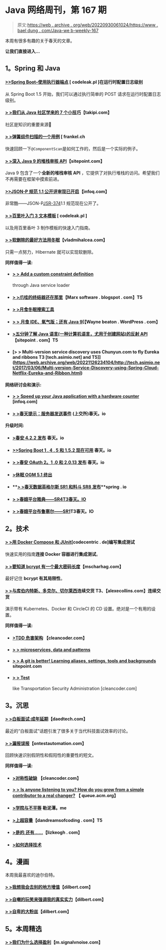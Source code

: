 # Java 网络周刊，第 167 期

> 原文:[https://web . archive . org/web/20220930061024/https://www . bael dung . com/Java-we b-weekly-167](https://web.archive.org/web/20220930061024/https://www.baeldung.com/java-web-weekly-167)

本周有很多有趣的关于春天的文章。

**让我们直接进入…**

## **1。Spring 和 Java**

#### [**>>Spring Boot–使用执行器端点**](https://web.archive.org/web/20221126234104/http://blog.codeleak.pl/2017/03/spring-boot-configure-log-level-in.html) [ codeleak.pl ]在运行时配置日志级别

从 Spring Boot 1.5 开始，我们可以通过执行简单的 POST 请求在运行时配置日志级别。

#### **[> >我们从 Java 社区学来的 7 个小技巧](https://web.archive.org/web/20221126234104/http://blog.takipi.com/7-tips-and-tricks-we-learned-from-the-java-community/)**【takipi.com】

社区是知识的重要来源🙂

#### **[> >弹簧组件扫描的一个用例](https://web.archive.org/web/20221126234104/https://blog.frankel.ch/use-case-spring-component-scan/#gsc.tab=0)** [ frankel.ch

快速回顾一下`@ComponentScan`是如何工作的，然后是一个实际的例子。

#### [**> >深入 Java 9 的堆栈审核 API**](https://web.archive.org/web/20221126234104/https://www.sitepoint.com/deep-dive-into-java-9s-stack-walking-api/)【sitepoint.com】

Java 9 包含了一个**全新的堆栈审核 API** ，它提供了对执行堆栈的访问。希望我们不再需要在框架中摸索前进。

#### [**>>JSON-P 规范 1.1 公开评审现已开启**](https://web.archive.org/web/20221126234104/https://www.infoq.com/news/2017/03/json-processing-public-review)【infoq.com】

非常酷——JSON-P[JSR-374](https://web.archive.org/web/20221126234104/https://www.jcp.org/en/jsr/detail?id=374)1.1 规范现在公开了。

#### **[> >百里叶入门 3 文本模板](https://web.archive.org/web/20221126234104/http://blog.codeleak.pl/2017/03/getting-started-with-thymeleaf-3-text.html)** [ codeleak.pl ]

以及用百里香叶 3 制作模板的快速入门指南。

#### **[> >软删除的最好方法用冬眠](https://web.archive.org/web/20221126234104/https://vladmihalcea.com/2017/03/08/the-best-way-to-soft-delete-with-hibernate/)**【vladmihalcea.com】

只需一点努力，Hibernate 就可以实现软删除。

**同样值得一读:**

*   #### **[> > Add a custom constraint definition](https://web.archive.org/web/20221126234104/http://in.relation.to/2017/03/02/adding-custom-constraint-definitions-via-the-java-service-loader/)**

    through Java service loader
*   #### **[> >爪哇的终结器还在那里](https://web.archive.org/web/20221126234104/https://marxsoftware.blogspot.com/2017/03/java-finalizer.html)**【Marx software . blogspot . com】T5

*   #### **[> >月食冬眠搜索工具](https://web.archive.org/web/20221126234104/http://in.relation.to/2017/03/03/EclipseToolsForHibernateSearchRelease20/)**

*   #### [**> >** 月食 IDE、氧气版；还有 Java 9](https://web.archive.org/web/20221126234104/https://waynebeaton.wordpress.com/2017/03/02/eclipse-ide-oxygen-edition-and-java-9/)[【Wayne beaton . WordPress . com】

*   #### **[>五分钟了解 Java 语言(一种计算机语言，尤用于创建网站)的反射 API](https://web.archive.org/web/20221126234104/https://www.sitepoint.com/java-reflection-api-tutorial/)**【sitepoint . com】T5

*   #### [**> > Multi-version service discovery uses Chunyun.com to fly Eureka and ribbons** T3 [tech.asimio.net] and T5]](https://web.archive.org/web/20221126234104/http://tech.asimio.net/2017/03/06/Multi-version-Service-Discovery-using-Spring-Cloud-Netflix-Eureka-and-Ribbon.html)

**网络研讨会和演示:**

*   #### **[> > Speed up your Java application with a hardware counter](https://web.archive.org/web/20221126234104/https://www.infoq.com/presentations/pmu-hwc-java?utm_campaign=infoq_content&utm_source=infoq&utm_medium=feed&utm_term=Java)** [infoq.com]

*   #### **[> >春天提示：服务器发送事件](https://web.archive.org/web/20221126234104/https://spring.io/blog/2017/03/08/spring-tips-server-sent-events-sse)** (上交所)春天。io

**升级时间:**

*   #### **[>春安 4.2.2 发布](https://web.archive.org/web/20221126234104/https://spring.io/blog/2017/03/02/spring-security-4-2-2-released)** 春天。io

*   #### **[>>Spring Boot 1 . 4 . 5 和 1.5.2 现在可用](https://web.archive.org/web/20221126234104/https://spring.io/blog/2017/03/03/spring-boot-1-4-5-and-1-5-2-available-now)** 春天。io

*   #### **[> >春安 OAuth 2。1 .0 和 2.0.13 发布](https://web.archive.org/web/20221126234104/https://spring.io/blog/2017/03/03/spring-security-oauth-2-1-0-and-2-0-13-released)** 春天。io

*   #### **[>休眠 OGM 5.1 终出](https://web.archive.org/web/20221126234104/http://in.relation.to/2017/03/02/hibernate-ogm-5-1-Final-released/)**

*   #### **[> >春天数据英格尔斯 SR1 和料斗 SR8 发布](https://web.archive.org/web/20221126234104/https://spring.io/blog/2017/03/02/spring-data-ingalls-sr1-and-hopper-sr8-released)**spring . io

*   #### [**> >春娥平台雅典——SR4**T3春天。IO](https://web.archive.org/web/20221126234104/https://spring.io/blog/2017/03/07/spring-io-platform-athens-sr4)

*   #### **[> >春娥平台布鲁塞尔——SR1](https://web.archive.org/web/20221126234104/https://spring.io/blog/2017/03/07/spring-io-platform-brussels-sr1)T3春天。IO**

## **2。技术**

#### **[> >用 Docker Compose 和 JUnit](https://web.archive.org/web/20221126234104/https://blog.codecentric.de/en/2017/03/writing-integration-tests-docker-compose-junit/)**[codecentric . de]编写集成测试

快速实用的指南**连接 Docker 容器进行集成测试**。

#### **[> >要知道 bcrypt 有一个最大密码长度](https://web.archive.org/web/20221126234104/http://www.mscharhag.com/software-development/bcrypt-maximum-password-length)**【mscharhag.com】

最好记住 **bcrypt 有其局限性**。

#### **[> >与库伯内特斯、多克尔、切尔莱西](https://web.archive.org/web/20221126234104/https://alexecollins.com/continuous-delivery-with-kubernetes-and-circleci/)连续交货 T3、【alexecollins.com】连续交货**

演示带有 Kubernetes、Docker 和 CircleCI 的 CD 设置。绝对是一个有用的设置。

**同样值得一读:**

*   #### **[>TDD 危害架构](https://web.archive.org/web/20221126234104/http://blog.cleancoder.com/uncle-bob/2017/03/03/TDD-Harms-Architecture.html)** 【cleancoder.com】

*   #### **[> > microservices, data and patterns](https://web.archive.org/web/20221126234104/http://in.relation.to/2017/03/06/microservices-data-patterns/)**

*   #### **[> > A git is better! Learning aliases, settings, tools and backgrounds](https://web.archive.org/web/20221126234104/https://www.sitepoint.com/git-better-learn-aliases-settings-tools-background/)** sitepoint.com

*   #### **[> > Test](https://web.archive.org/web/20221126234104/http://blog.cleancoder.com/uncle-bob/2017/03/06/TestingLikeTheTSA.html)**

    like Transportation Security Administration [cleancoder.com]

## **3。沉思**

#### **[> >白板面试:成年延期](https://web.archive.org/web/20221126234104/http://www.daedtech.com/the-whiteboard-interview-adulthood-deferred/)**【daedtech.com】

最近的“白板面试”话题引发了很多关于当代科技面试效率的讨论。

#### **[> >漏报误报](https://web.archive.org/web/20221126234104/http://www.ontestautomation.com/on-false-negatives-and-false-positives/)**【ontestautomation.com】

回顾快速识别假阴性和假阳性的重要性的短文。

**同样值得一读:**

*   #### **[>对称性破缺](https://web.archive.org/web/20221126234104/http://blog.cleancoder.com/uncle-bob/2017/03/07/SymmetryBreaking.html)** 【cleancoder.com】

*   #### [**> > Is anyone listening to you? How do you grow from a simple contributor to a real changer?**](https://web.archive.org/web/20221126234104/http://queue.acm.org/detail.cfm?id=3056769) 【 queue.acm.org】

*   #### [**>学院与不平等**](https://web.archive.org/web/20221126234104/http://lemire.me/blog/2017/03/07/college-and-inequality/) 勒泥潭。me

*   #### **[>上超容量](https://web.archive.org/web/20221126234104/https://dandreamsofcoding.com/2017/03/06/on-exceeding-capacity/)**【dandreamsofcoding . com】T5

*   #### **[>是的,还有……](https://web.archive.org/web/20221126234104/https://lizkeogh.com/2017/03/05/yes-and/)**【lizkeogh . com】

*   #### **[>如何选择技术](https://web.archive.org/web/20221126234104/https://blog.sebastian-daschner.com/entries/how_to_choose_technology)**

## **4。漫画**

本周我最喜欢的迪尔伯特。

#### **[> >我想我会去别的地方增值](https://web.archive.org/web/20221126234104/http://dilbert.com/strip/2014-01-17)**【dilbert.com】

#### **[> >自嘲的玩笑来强调我的真实实力](https://web.archive.org/web/20221126234104/http://dilbert.com/strip/2014-01-11)**【dilbert.com】

#### **[> >自卑的大粉丝](https://web.archive.org/web/20221126234104/http://dilbert.com/strip/2014-01-13)**【dilbert.com】

## **5。本周精选**

#### **[> >我们为什么选择盈利](https://web.archive.org/web/20221126234104/https://m.signalvnoise.com/why-we-choose-profit-e511efc4dcb9#.tgv9zn88c)**【m.signalvnoise.com】